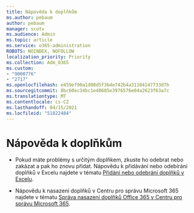 ```yaml
---
title: Nápověda k doplňkům
ms.author: pebaum
author: pebaum
manager: scotv
ms.audience: Admin
ms.topic: article
ms.service: o365-administration
ROBOTS: NOINDEX, NOFOLLOW
localization_priority: Priority
ms.collection: Adm_O365
ms.custom:
- "9000776"
- "2717"
ms.openlocfilehash: e459ef90a1d08d5f3b4e742b4a31104147733d7b
ms.sourcegitcommit: 8bc60ec34bc1e40685e3976576e04a2623f63a7c
ms.translationtype: MT
ms.contentlocale: cs-CZ
ms.lasthandoff: 04/15/2021
ms.locfileid: "51822484"
---
```

# <a name="add-in-help"></a>Nápověda k doplňkům

- Pokud máte problémy s určitým doplňkem, zkuste ho odebrat nebo zakázat a pak ho znovu přidat. Nápovědu k přidávání nebo odebírání doplňků v Excelu najdete v tématu [Přidání nebo odebrání doplňků v Excelu](https://support.office.com/client/0af570c4-5cf3-4fa9-9b88-403625a0b460).

- Nápovědu k nasazení doplňků v Centru pro správu Microsoft 365 najdete v tématu [Správa nasazení doplňků Office 365 v Centru pro správu Microsoft 365](https://docs.microsoft.com/microsoft-365/admin/manage/manage-deployment-of-add-ins).
